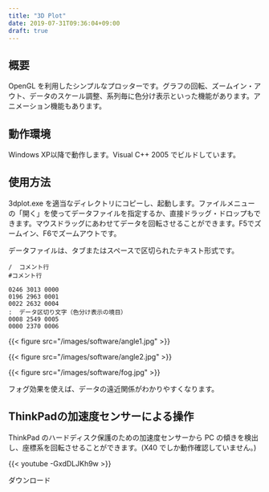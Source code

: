 ```yaml
---
title: "3D Plot"
date: 2019-07-31T09:36:04+09:00
draft: true
---
```


## 概要
OpenGL を利用したシンプルなプロッターです。グラフの回転、ズームイン・アウト、データのスケール調整、系列毎に色分け表示といった機能があります。アニメーション機能もあります。

## 動作環境
Windows XP以降で動作します。Visual C++ 2005 でビルドしています。

## 使用方法
3dplot.exe を適当なディレクトリにコピーし、起動します。ファイルメニューの「開く」を使ってデータファイルを指定するか、直接ドラッグ・ドロップもできます。マウスドラッグにあわせてデータを回転させることができます。F5でズームイン、F6でズームアウトです。

データファイルは、タブまたはスペースで区切られたテキスト形式です。

```
/  コメント行
#コメント行

0246 3013 0000
0196 2963 0001
0022 2632 0004
:  データ区切り文字（色分け表示の境目）
0008 2549 0005
0000 2370 0006
```

{{< figure src="/images/software/angle1.jpg" >}}

{{< figure src="/images/software/angle2.jpg" >}}

{{< figure src="/images/software/fog.jpg" >}}

フォグ効果を使えば、データの遠近関係がわかりやすくなります。

## ThinkPadの加速度センサーによる操作
ThinkPad のハードディスク保護のための加速度センサーから PC の傾きを検出し、座標系を回転させることができます。(X40 でしか動作確認していません。)

{{< youtube -GxdDLJKh9w >}}

ダウンロード
